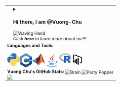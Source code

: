 <table >
  <tr>
    <td> <img src="https://github.com/Vuong-Chu/Vuong-Chu/blob/main/Universe.gif" alt=""> </td>
    <td>
        <details>
        <summary> <h3> Hi there, I am @Vuong-Chu </h3> <img align=center src="https://user-images.githubusercontent.com/26017543/213809353-c908d93c-3dff-4694-9d13-e0e5cbdb879c.png" alt="Waving Hand" width="65" height="65" /> <br /> <i> Click <b> here </b> to learn more about me!!! </i> </summary> <br /> <br />
          <p> - 💖 I’m interested in translating all methods in Financial Econometrics/Computational Finance to well-designed functions in C++, Python, and Java. <br /> <br />
          - 🌱 I’m currently targeting to Quant developer/ Quant analyst/ Quant researcher positions. <br /> <br />
          - 🔎 I’m looking to collaborate on projects related to financial time series data. <br /> <br />
          - 🔰 I love swimming, cycling and coding challenges. <br /> <br />
          - 📫 Feel free to reach out to me at minhvuong2992(at)gmail.com</p>

<strong> Github contributions: </strong> <img  align= center src="https://github.com/Vuong-Chu/Vuong-Chu/blob/main/savings-pig.gif" alt="Pig" width="60" height="60" />
          
![Snake animation](https://github.com/Vuong-Chu/Vuong-Chu/blob/output/github-contribution-grid-snake.svg)
          </details>
        </td>
  </tr>
  <tr> 
    <td colspan="2">
      <strong> Languages and Tools: </strong> <br /> <br />
      <img align="left" alt="Python" width="40px" src="https://github.com/Vuong-Chu/Vuong-Chu/blob/main/python.svg" />
      <img align="left" alt="C++" width="40px" src="https://github.com/Vuong-Chu/Vuong-Chu/blob/main/c.svg" />
      <img align="left" alt="C++" width="42px" src="https://github.com/Vuong-Chu/Vuong-Chu/blob/main/MatLab.svg" />
      <img align="left" alt="Java" width="45px" src="https://github.com/Vuong-Chu/Vuong-Chu/blob/main/java.svg" />
      <img align="left" alt="R" width="40px" src="https://github.com/Vuong-Chu/Vuong-Chu/blob/main/r.svg" />
      <img align="left" alt="PowerBI" width="40px" src="https://github.com/Vuong-Chu/Vuong-Chu/blob/main/power-bi.svg" />
    </td>
  </tr>
  <tr>
    <td colspan="2">
      <strong> Vuong Chu's GitHub Stats: </strong> <img  align= center src="https://user-images.githubusercontent.com/26017543/213809364-ed620f4b-dff2-4fef-9221-b831eb6a9502.png" alt="Brain" width="36" height="36" /> <img align= center src="https://user-images.githubusercontent.com/26017543/213809357-1687c2d7-8c88-47af-a9be-9110b1d9c10a.png" alt="Party Popper" width="36" height="36"/> <br />
  
  <img align="left" src="https://git-stats-vuong.vercel.app/api?username=Vuong-Chu&show_icons=true&hide_border=false&title_color=ff652f&icon_color=FFE400&bg_color=09131B&text_color=ffffff&border_color=0c1a25" />
    </td>
  </tr>
</table>




